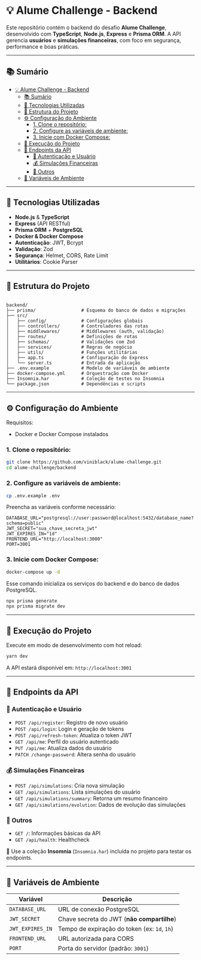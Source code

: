 # 💡 Alume Challenge - Backend

Este repositório contém o backend do desafio **Alume Challenge**, desenvolvido com **TypeScript**, **Node.js**, **Express** e **Prisma ORM**.
A API gerencia **usuários** e **simulações financeiras**, com foco em segurança, performance e boas práticas.

---

## 📚 Sumário

- [💡 Alume Challenge - Backend](#-alume-challenge---backend)
  - [📚 Sumário](#-sumário)
  - [🚀 Tecnologias Utilizadas](#-tecnologias-utilizadas)
  - [🧱 Estrutura do Projeto](#-estrutura-do-projeto)
  - [⚙️ Configuração do Ambiente](#️-configuração-do-ambiente)
    - [1. Clone o repositório:](#1-clone-o-repositório)
    - [2. Configure as variáveis de ambiente:](#2-configure-as-variáveis-de-ambiente)
    - [3. Inicie com Docker Compose:](#3-inicie-com-docker-compose)
  - [🧪 Execução do Projeto](#-execução-do-projeto)
  - [📡 Endpoints da API](#-endpoints-da-api)
    - [👤 Autenticação e Usuário](#-autenticação-e-usuário)
    - [💰 Simulações Financeiras](#-simulações-financeiras)
    - [🔧 Outros](#-outros)
  - [🔐 Variáveis de Ambiente](#-variáveis-de-ambiente)

---

## 🚀 Tecnologias Utilizadas

- **Node.js** & **TypeScript**
- **Express** (API RESTful)
- **Prisma ORM** + **PostgreSQL**
- **Docker & Docker Compose**
- **Autenticação**: JWT, Bcrypt
- **Validação**: Zod
- **Segurança**: Helmet, CORS, Rate Limit
- **Utilitários**: Cookie Parser

---

## 🧱 Estrutura do Projeto

```

backend/
├── prisma/                 # Esquema do banco de dados e migrações
├── src/
│   ├── config/             # Configurações globais
│   ├── controllers/        # Controladores das rotas
│   ├── middlewares/        # Middlewares (auth, validação)
│   ├── routes/             # Definições de rotas
│   ├── schemas/            # Validações com Zod
│   ├── services/           # Regras de negócio
│   ├── utils/              # Funções utilitárias
│   ├── app.ts              # Configuração do Express
│   └── server.ts           # Entrada da aplicação
├── .env.example            # Modelo de variáveis de ambiente
├── docker-compose.yml      # Orquestração com Docker
├── Insomnia.har            # Coleção de testes no Insomnia
└── package.json            # Dependências e scripts

```

---

## ⚙️ Configuração do Ambiente

Requisitos:

- Docker e Docker Compose instalados

### 1. Clone o repositório:

```bash
git clone https://github.com/viniblack/alume-challenge.git
cd alume-challenge/backend
```

### 2. Configure as variáveis de ambiente:

```bash
cp .env.example .env
```

Preencha as variáveis conforme necessário:

```env
DATABASE_URL="postgresql://user:password@localhost:5432/database_name?schema=public"
JWT_SECRET="sua_chave_secreta_jwt"
JWT_EXPIRES_IN="1d"
FRONTEND_URL="http://localhost:3000"
PORT=3001
```

### 3. Inicie com Docker Compose:

```bash
docker-compose up -d
```

Esse comando inicializa os serviços do backend e do banco de dados PostgreSQL.


```bash
npx prisma generate
npx prisma migrate dev
```

---

## 🧪 Execução do Projeto

Execute em modo de desenvolvimento com hot reload:

```bash
yarn dev
```

A API estará disponível em: `http://localhost:3001`

---

## 📡 Endpoints da API

### 👤 Autenticação e Usuário

* `POST /api/register`: Registro de novo usuário
* `POST /api/login`: Login e geração de tokens
* `POST /api/refresh-token`: Atualiza o token JWT
* `GET /api/me`: Perfil do usuário autenticado
* `PUT /api/me`: Atualiza dados do usuário
* `PATCH /change-password`: Altera senha do usuário

### 💰 Simulações Financeiras

* `POST /api/simulations`: Cria nova simulação
* `GET /api/simulations`: Lista simulações do usuário
* `GET /api/simulations/summary`: Retorna um resumo financeiro
* `GET /api/simulations/evolution`: Dados de evolução das simulações

### 🔧 Outros

* `GET /`: Informações básicas da API
* `GET /api/health`: Healthcheck

📎 Use a coleção **Insomnia** (`Insomnia.har`) incluída no projeto para testar os endpoints.

---

## 🔐 Variáveis de Ambiente

| Variável         | Descrição                                    |
| ---------------- | -------------------------------------------- |
| `DATABASE_URL`   | URL de conexão PostgreSQL                    |
| `JWT_SECRET`     | Chave secreta do JWT (**não compartilhe**)   |
| `JWT_EXPIRES_IN` | Tempo de expiração do token (ex: `1d`, `1h`) |
| `FRONTEND_URL`   | URL autorizada para CORS                     |
| `PORT`           | Porta do servidor (padrão: `3001`)           |

